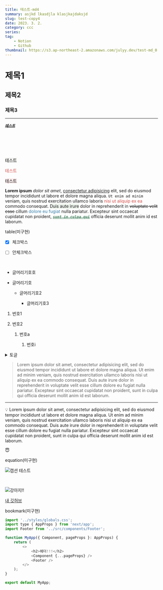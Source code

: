 ```yaml
---
title: 테스트-md4
summary: asjkd lkasdjla klasjkajdaksjd
slug: test-copy4
date: 2023. 3. 2.
category: ccc
series:
tag:
    - Notion
    - Github
thumbnail: https://s3.ap-northeast-2.amazonaws.com/julyy.dev/test-md_0.png
---
```


# 제목1

## 제목2

### 제목3

---

<u>~~_**`테스트`**_~~</u>

<br>

<br>

<br>

<br>

<span style="background-color: #f1f1ef">테스트</span>

<span style="color: #d34e49">테스트</span>

<span style="background-color: #fdebec">테스트</span>

**Lorem ipsum** _dolor sit amet_, <u>consectetur adipisicing</u> elit, sed do eiusmod tempor incididunt ut
labore et dolore magna aliqua. `Ut enim ad minim` veniam, quis nostrud exercitation ullamco laboris <span style="color: #d34e49">nisi ut aliquip ex ea</span> commodo consequat. <span style="background-color: #edf3ec">Duis aute irure</span> dolor in reprehenderit in ~~voluptate velit esse~~ cillum<span style="color: #3a80ab"> dolore eu fugiat</span> nulla pariatur. Excepteur sint occaecat cupidatat non proident, [<span style="color: #458261"><u>~~_**`sunt in culpa qui`**_~~</u></span>](https://github.com/julyydev) officia deserunt mollit anim id est laborum.

table(미구현)

-   [x] 체크박스

-   [ ] 안체크박스

<br>

-   글머리기호호

-   글머리기호

    -   글머리기호2

        -   글머리기호3

1.  번호1

1.  번호2

    1.  번호a

        1.  번호i

<details>
<summary>토글</summary>
<div>
    Lorem ipsum dolor sit amet, consectetur adipisicing elit, sed do eiusmod tempor incididunt ut labore et dolore magna aliqua. Ut enim ad minim veniam, quis nostrud exercitation ullamco laboris nisi ut aliquip ex ea commodo consequat. Duis aute irure dolor in reprehenderit in voluptate velit esse cillum dolore eu fugiat nulla pariatur. Excepteur sint occaecat cupidatat non proident, sunt in culpa qui officia deserunt mollit anim id est laborum.<br>
</div>
</details>

> Lorem ipsum dolor sit amet, consectetur adipisicing elit, sed do eiusmod tempor incididunt ut labore et dolore magna aliqua. Ut enim ad minim veniam, quis nostrud exercitation ullamco laboris nisi ut aliquip ex ea commodo consequat. Duis aute irure dolor in reprehenderit in voluptate velit esse cillum dolore eu fugiat nulla pariatur. Excepteur sint occaecat cupidatat non proident, sunt in culpa qui officia deserunt mollit anim id est laborum.

---

<aside>
💡 Lorem ipsum dolor sit amet, consectetur adipisicing elit, sed do eiusmod tempor incididunt ut labore et dolore magna aliqua. Ut enim ad minim veniam, quis nostrud exercitation ullamco laboris nisi ut aliquip ex ea commodo consequat. Duis aute irure dolor in reprehenderit in voluptate velit esse cillum dolore eu fugiat nulla pariatur. Excepteur sint occaecat cupidatat non proident, sunt in culpa qui officia deserunt mollit anim id est laborum.
</aside>

😇

equation(미구현)

![캡션 테스트](https://s3.ap-northeast-2.amazonaws.com/julyy.dev/test-md_1.png)

<br>

![강아지!!](https://s3.ap-northeast-2.amazonaws.com/julyy.dev/test-md_2.png)

[내 깃허브](https://github.com/julyydev)

bookmark(미구현)

```javascript
import '../styles/globals.css';
import type { AppProps } from 'next/app';
import Footer from '../src/components/Footer';

function MyApp({ Component, pageProps }: AppProps) {
    return (
        <>
            <h2>헤더!!!</h2>
            <Component {...pageProps} />
            <Footer />
        </>
    );
}

export default MyApp;
```

<br>
